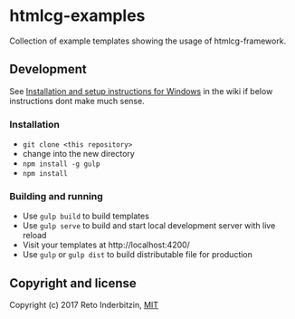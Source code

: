 # htmlcg-examples

Collection of example templates showing the usage of htmlcg-framework.

## Development

See [Installation and setup instructions for Windows](https://github.com/indr/htmlcg-starter/wiki/Installation-and-setup-instructions-for-Windows) in the wiki if below instructions dont make much sense.

### Installation

- `git clone <this repository>`
- change into the new directory
- `npm install -g gulp`
- `npm install`

### Building and running

- Use `gulp build` to build templates
- Use `gulp serve` to build and start local development server with live reload
- Visit your templates at http://localhost:4200/
- Use `gulp` or `gulp dist` to build distributable file for production

## Copyright and license

Copyright (c) 2017 Reto Inderbitzin, [MIT](LICENSE)
